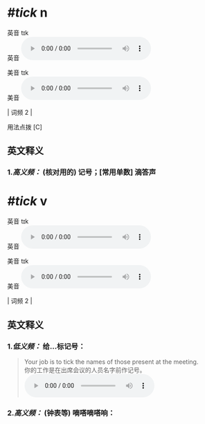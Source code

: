# ***\#tick*** n
英音 tɪk  
英音
<audio src="./media/tick-B.aac" controls="controls"></audio>

美音 tɪk  
美音
<audio src="./media/tick.aac" controls="controls"></audio>



| 词频 2 |  

用法点拨  [C]

英文释义
---
### 1.*高义频：* **(核对用的) 记号；[常用单数] 滴答声**  


# ***\#tick*** v
英音 tɪk  
英音
<audio src="./media/tick-B.aac" controls="controls"></audio>

美音 tɪk  
美音
<audio src="./media/tick.aac" controls="controls"></audio>



| 词频 2 |  

英文释义
---
### 1.*低义频：* **给...标记号：**  

 > Your job is to tick the names of those present at the meeting.   
 > 你的工作是在出席会议的人员名字前作记号。    
<audio src="./media/tick-1.aac" controls="controls"></audio>

### 2.*高义频：* **(钟表等) 嘀嗒嘀嗒响：**  


